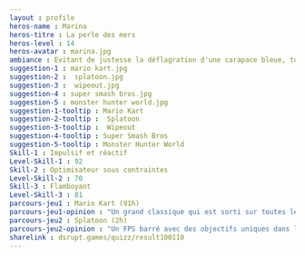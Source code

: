 ```yaml
---
layout : profile
heros-name : Marina
heros-titre : La perle des mers
heros-level : 14
heros-avatar : marina.jpg
ambiance : Evitant de justesse la déflagration d'une carapace bleue, tu sautes par dessus la rambarde de Mute-City en snakant et termine premier du grand-prix 200cc.
suggestion-1 : mario kart.jpg
suggestion-2 :  splatoon.jpg
suggestion-3 :  wipeout.jpg
suggestion-4 : super smash bros.jpg
suggestion-5 : monster hunter world.jpg
suggestion-1-tooltip : Mario Kart
suggestion-2-tooltip :  Splatoon
suggestion-3-tooltip :  Wipeout
suggestion-4-tooltip : Super Smash Bros
suggestion-5-tooltip : Monster Hunter World
Skill-1 : Impulsif et réactif
Level-Skill-1 : 92
Skill-2 : Optimisateur sous contraintes
Level-Skill-2 : 70
Skill-3 : Flamboyant
Level-Skill-3 : 81
parcours-jeu1 : Mario Kart (91h)
parcours-jeu1-opinion : "Un grand classique qui est sorti sur toutes les consoles…et donc que j'ai acheté plus d'une dizaines de fois dans ma vie ! J'ai débloqué tous les tropheés sur la Switchs et le mode 200cc nécessite pas mal de réflexes et une bonne connaissance des raccourcis"
parcours-jeu2 : Splatoon (2h)
parcours-jeu2-opinion : "Un FPS barré avec des objectifs uniques dans leur genre, qui sera parfait pour ceux qui sont fatigués des shooters classiques. Plutôt compétitif en ligne, c'est probablement une des licences les plus proches de l'esport pour Nintendo"
sharelink : dsrupt.games/quizz/result100110
---
```

